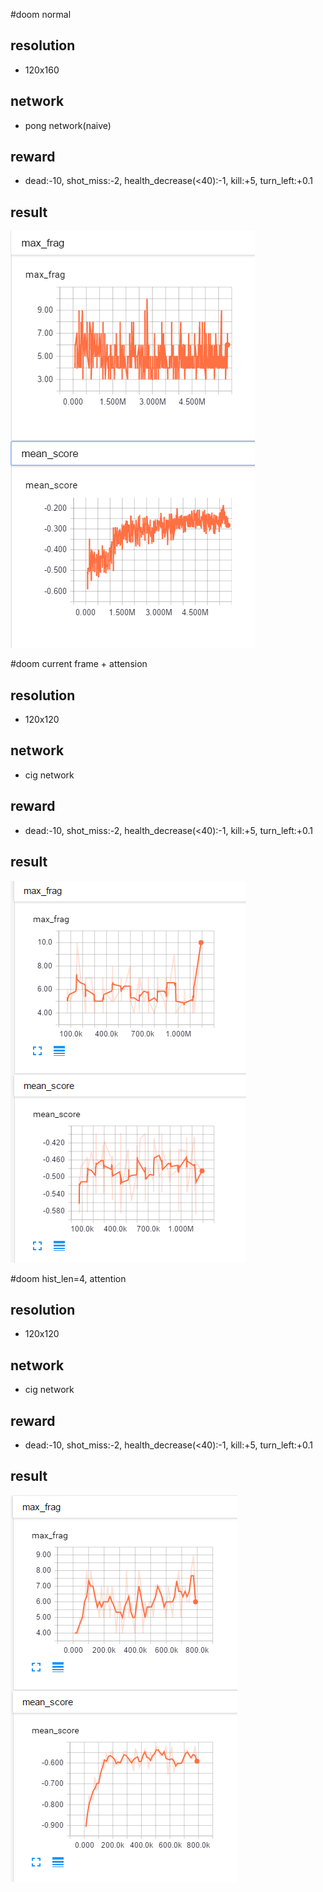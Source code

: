 #doom normal
## resolution
* 120x160
## network
* pong network(naive)
## reward
* dead:-10, shot_miss:-2, health_decrease(<40):-1, kill:+5, turn_left:+0.1
## result
![img](doom_res/doom_normal.PNG)

#doom current frame + attension
## resolution
* 120x120
## network
* cig network
## reward
* dead:-10, shot_miss:-2, health_decrease(<40):-1, kill:+5, turn_left:+0.1
## result
![img](doom_res/doom_attention.PNG)

#doom hist_len=4, attention
## resolution
* 120x120
## network
* cig network
## reward
* dead:-10, shot_miss:-2, health_decrease(<40):-1, kill:+5, turn_left:+0.1
## result
![img](doom_res/doom_attention_histlen4.PNG)

